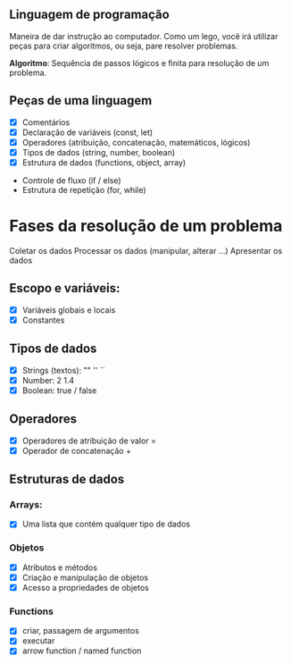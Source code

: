 ## Linguagem de programação

Maneira de dar instrução ao computador.
Como um lego, você irá utilizar peças para criar algoritmos, ou seja, pare resolver problemas.

**Algoritmo**: Sequência de passos lógicos e finita para resolução de um problema.

## Peças de uma linguagem

- [x] Comentários
- [x] Declaração de variáveis (const, let)
- [x] Operadores (atribuição, concatenação, matemáticos, lógicos)
- [x] Tipos de dados (string, number, boolean)
- [x] Estrutura de dados (functions, object, array)
- Controle de fluxo (if / else)
- Estrutura de repetição (for, while)

# Fases da resolução de um problema

Coletar os dados
Processar os dados (manipular, alterar ...)
Apresentar os dados


## Escopo e variáveis:

- [x] Variáveis globais e locais
- [x] Constantes

## Tipos de dados

- [x] Strings (textos): "" '' ``
- [x] Number: 2 1.4
- [x] Boolean: true / false

## Operadores

- [x] Operadores de atribuição de valor =
- [x] Operador de concatenação +

## Estruturas de dados

### Arrays:

- [x] Uma lista que contém qualquer tipo de dados

### Objetos

- [x] Atributos e métodos
- [x] Criação e manipulação de objetos
- [x] Acesso a propriedades de objetos

### Functions

- [x] criar, passagem de argumentos
- [x] executar
- [x] arrow function / named function
